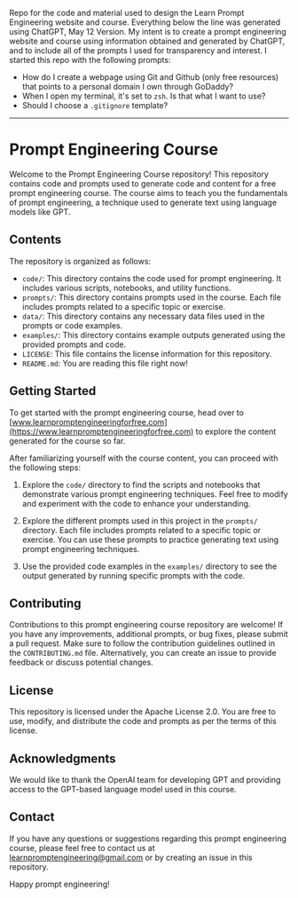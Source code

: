 Repo for the code and material used to design the Learn Prompt Engineering website and course. Everything below the line was generated using ChatGPT, May 12 Version. My intent is to create a prompt engineering website and course using information obtained and generated by ChatGPT, and to include all of the prompts I used for transparency and interest. I started this repo with the following prompts:

- How do I create a webpage using Git and Github (only free resources) that points to a personal domain I own through GoDaddy?
- When I open my terminal, it's set to `zsh`. Is that what I want to use?
- Should I choose a `.gitignore` template?

----------------------------------------------------------
# Prompt Engineering Course

Welcome to the Prompt Engineering Course repository! This repository contains code and prompts used to generate code and content for a free prompt engineering course. The course aims to teach you the fundamentals of prompt engineering, a technique used to generate text using language models like GPT.

## Contents

The repository is organized as follows:

- `code/`: This directory contains the code used for prompt engineering. It includes various scripts, notebooks, and utility functions.
- `prompts/`: This directory contains prompts used in the course. Each file includes prompts related to a specific topic or exercise.
- `data/`: This directory contains any necessary data files used in the prompts or code examples.
- `examples/`: This directory contains example outputs generated using the provided prompts and code.
- `LICENSE`: This file contains the license information for this repository.
- `README.md`: You are reading this file right now!

## Getting Started

To get started with the prompt engineering course, head over to [www.learnpromptengineeringforfree.com](https://www.learnpromptengineeringforfree.com) to explore the content generated for the course so far.

After familiarizing yourself with the course content, you can proceed with the following steps:

1. Explore the `code/` directory to find the scripts and notebooks that demonstrate various prompt engineering techniques. Feel free to modify and experiment with the code to enhance your understanding.

2. Explore the different prompts used in this project in the `prompts/` directory. Each file includes prompts related to a specific topic or exercise. You can use these prompts to practice generating text using prompt engineering techniques.

3. Use the provided code examples in the `examples/` directory to see the output generated by running specific prompts with the code.

## Contributing

Contributions to this prompt engineering course repository are welcome! If you have any improvements, additional prompts, or bug fixes, please submit a pull request. Make sure to follow the contribution guidelines outlined in the `CONTRIBUTING.md` file. Alternatively, you can create an issue to provide feedback or discuss potential changes.

## License

This repository is licensed under the Apache License 2.0. You are free to use, modify, and distribute the code and prompts as per the terms of this license.

## Acknowledgments

We would like to thank the OpenAI team for developing GPT and providing access to the GPT-based language model used in this course.

## Contact

If you have any questions or suggestions regarding this prompt engineering course, please feel free to contact us at learnpromptengineering@gmail.com or by creating an issue in this repository.

Happy prompt engineering!

